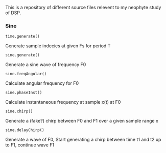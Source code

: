 This is a repository of different source files relevent to my neophyte study of DSP.

### Sine

`time.generate()`

Generate sample indecies at given Fs for period T

`sine.generate()`

Generate a sine wave of frequency F0

`sine.freqAngular()`

Calculate angular frequency for F0

`sine.phaseInst()`

Calculate instantaneous frequency at sample x(t) at F0

`sine.chirp()`

Generate a (fake?) chirp between F0 and F1 over a given sample range x

`sine.delayChirp()`

Generate a wave of F0, Start generating a chirp between time t1 and t2 up to F1, continue wave F1
